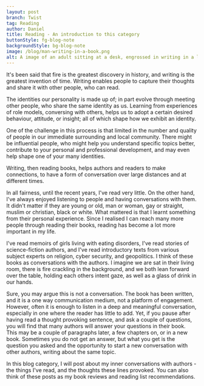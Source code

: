 ```yaml
---
layout: post
branch: Twist
tag: Reading
author: Daniel
title: Reading - An introduction to this category
buttonStyle: fg-blog-note
backgroundStyle: bg-blog-note
image: /blog/man-writing-in-a-book.png
alt: A image of an adult sitting at a desk, engrossed in writing in a large book. The room is warmly decorated with a lamp, scattered papers, a coffee cup, and bookshelves by a sunny window.
---
```


It's been said that fire is the greatest discovery in history, and writing is the greatest invention of time. Writing enables people to capture their thoughts and share it with other people, who can read.
<!-- excerpt-end -->

The identities our personality is made up of; in part evolve through meeting other people, who share the same identity as us. Learning from experiences of role models, conversing with others, helps us to adopt a certain desired behaviour, attitude, or insight; all of which shape how we exhibit an identity. 

One of the challenge in this process is that limited in the number and quality of people in our immediate surrounding and local community. There might be influential people, who might help you understand specific topics better, contribute to your personal and professional development, and may even help shape one of your many identities.

Writing, then reading books, helps authors and readers to make connections, to have a form of conversation over large distances and at different times.

In all fairness, until the recent years, I've read very little. On the other hand, I've always enjoyed listening to people and having conversations with them. It didn't matter if they are young or old, man or woman, gay or straight, muslim or christian, black or white. What mattered is that I learnt something from their personal experience. Since I realised I can reach many more people through reading their books, reading has become a lot more important in my life.

I've read memoirs of girls living with eating disorders, I've read stories of science-fiction authors, and I've read introductory texts from various subject experts on religion, cyber security, and geopolitics. I think of these books as conversations with the authors. I imagine we are sat in their living room, there is fire crackling in the background, and we both lean forward over the table, holding each others intent gaze, as well as a glass of drink in our hands.

Sure, you may argue this is not a conversation. The book has been written, and it is a one way communication medium, not a platform of engagement. However, often it is enough to listen in a deep and meaningful conversation, especially in one where the reader has little to add. Yet, if you pause after having read a thought provoking sentence, and ask a couple of questions, you will find that many authors will answer your questions in their book. This may be a couple of paragraphs later, a few chapters on, or in a new book. Sometimes you do not get an answer, but what you get is the question you asked and the opportunity to start a new conversation with other authors, writing about the same topic.

In this blog category, I will post about my inner conversations with authors - the things I've read, and the thoughts these lines provoked. You can also think of these posts as my book reviews and reading list recommendations. 